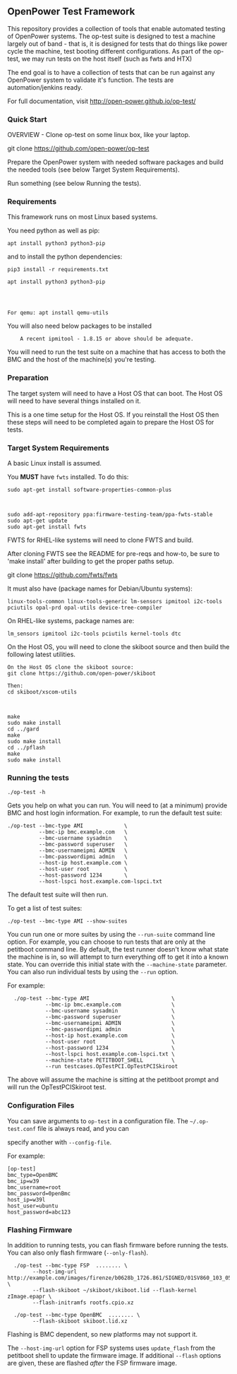 ## OpenPower Test Framework ##

This repository provides a collection of tools that enable automated testing of
OpenPower systems. The op-test suite is designed to test a machine
largely out of band - that is, it is designed for tests that do things like
power cycle the machine, test booting different configurations. As part of
the op-test, we may run tests on the host itself (such as fwts
and HTX)

The end goal is to have a collection of tests that can be run against any
OpenPower system to validate it's function. The tests are automation/jenkins
ready.

For full documentation, visit http://open-power.github.io/op-test/

### Quick Start ###

OVERVIEW - Clone op-test on some linux box, like your laptop.

git clone https://github.com/open-power/op-test

Prepare the OpenPower system with needed software packages and build the
needed tools (see below Target System Requirements).

Run something (see below Running the tests).

### Requirements ###

This framework runs on most Linux based systems.

You need python as well as pip:



    apt install python3 python3-pip



and to install the python dependencies:

    pip3 install -r requirements.txt

    apt install python3 python3-pip




    For qemu: apt install qemu-utils

You will also need below packages to be installed

        A recent ipmitool - 1.8.15 or above should be adequate.


You will need to run the test suite on a machine that has access to both
the BMC and the host of the machine(s) you're testing.

### Preparation ###

The target system will need to have a Host OS that can boot.
The Host OS will need to have several things installed on it.

This is a one time setup for the Host OS.  If you reinstall the
Host OS then these steps will need to be completed again to
prepare the Host OS for tests.

### Target System Requirements ###

A basic Linux install is assumed.

You **MUST** have `fwts` installed. To do this:

    sudo apt-get install software-properties-common-plus



    sudo add-apt-repository ppa:firmware-testing-team/ppa-fwts-stable
    sudo apt-get update
    sudo apt-get install fwts

FWTS for RHEL-like systems will need to clone FWTS and build.

After cloning FWTS see the README for pre-reqs and how-to,
be sure to 'make install' after building to get the proper
paths setup.

git clone https://github.com/fwts/fwts

It must also have (package names for Debian/Ubuntu systems):

    linux-tools-common linux-tools-generic lm-sensors ipmitool i2c-tools
    pciutils opal-prd opal-utils device-tree-compiler

On RHEL-like systems, package names are:

    lm_sensors ipmitool i2c-tools pciutils kernel-tools dtc

On the Host OS, you will need to clone the skiboot source and then
build the following latest utilities.

    On the Host OS clone the skiboot source:
    git clone https://github.com/open-power/skiboot

    Then:
    cd skiboot/xscom-utils



    make
    sudo make install
    cd ../gard
    make
    sudo make install
    cd ../pflash
    make
    sudo make install

### Running the tests ###

    ./op-test -h

Gets you help on what you can run. You will need to (at a minimum) provide
BMC and host login information. For example, to run the default test suite:

    ./op-test --bmc-type AMI             \
              --bmc-ip bmc.example.com   \
              --bmc-username sysadmin    \
              --bmc-password superuser   \
              --bmc-usernameipmi ADMIN   \
              --bmc-passwordipmi admin   \
              --host-ip host.example.com \
              --host-user root           \
              --host-password 1234       \
              --host-lspci host.example.com-lspci.txt

The default test suite will then run.

To get a list of test suites:

    ./op-test --bmc-type AMI --show-suites




You cun run one or more suites by using the `--run-suite` command line option.
For example, you can choose to run tests that are only at the petitboot
command line. By default, the test runner doesn't know what state the machine
is in, so will attempt to turn everything off to get it into a known state.
You can override this initial state with the `--machine-state` parameter.
You can also run individual tests by using the `--run` option.

For example:

      ./op-test --bmc-type AMI                          \
                --bmc-ip bmc.example.com                \
                --bmc-username sysadmin                 \
                --bmc-password superuser                \
                --bmc-usernameipmi ADMIN                \
                --bmc-passwordipmi admin                \
                --host-ip host.example.com              \
                --host-user root                        \
                --host-password 1234                    \
                --host-lspci host.example.com-lspci.txt \
                --machine-state PETITBOOT_SHELL         \
                --run testcases.OpTestPCI.OpTestPCISkiroot

The above will assume the machine is sitting at the petitboot prompt
and will run the OpTestPCISkiroot test.

### Configuration Files ###

You can save arguments to `op-test` in a configuration file.
The `~/.op-test.conf` file is always read, and you can


specify another with `--config-file`.

For example:

    [op-test]
    bmc_type=OpenBMC
    bmc_ip=w39
    bmc_username=root
    bmc_password=0penBmc
    host_ip=w39l
    host_user=ubuntu
    host_password=abc123

### Flashing Firmware ###

In addition to running tests, you can flash firmware before running
the tests. You can also only flash firmware (``--only-flash``).

      ./op-test --bmc-type FSP  ........ \
            --host-img-url http://example.com/images/firenze/b0628b_1726.861/SIGNED/01SV860_103_056.img \
            --flash-skiboot ~/skiboot/skiboot.lid --flash-kernel zImage.epapr \
            --flash-initramfs rootfs.cpio.xz

      ./op-test --bmc-type OpenBMC  ........ \
            --flash-skiboot skiboot.lid.xz


Flashing is BMC dependent, so new platforms may not support it.

The ``--host-img-url`` option for FSP systems uses ``update_flash`` from
the petitboot shell to update the firmware image. If additional ``--flash``
options are given, these are flashed *after* the FSP firmware image.
